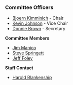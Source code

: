 ### Committee Officers

* [Bjoern Kimminich](mailto:bjoern.kimminich@owasp.org) - Chair
* [Kevin Johnson](mailto:kevin.johnson@owasp.org) - Vice Chair
* [Donnie Brown](mailto:donnie.brown@owasp.org) - Secretary

**Committee Members**
* [Jim Manico](mailto:jim.manico@owasp.org)
* [Steve Springett](mailto:steve.springett@owasp.org)
* [Jeff Foley](mailto:jeff.foley@owasp.org)

**Staff Contact**
* [Harold Blankenship](mailto:harold.blankenship@owasp.com)

